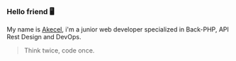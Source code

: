### Hello friend 🖥

My name is [Akecel](https://www.github.com/akecel), i'm a junior web developer specialized in Back-PHP, API Rest Design and DevOps. 

> Think twice, code once.
